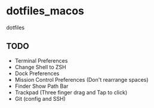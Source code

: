 # dotfiles_macos

dotfiles

## TODO

- Terminal Preferences
- Change Shell to ZSH
- Dock Preferences
- Mission Control Preferences (Don't rearrange spaces)
- Finder Show Path Bar
- Trackpad (Three finger drag and Tap to click)
- Git (config and SSH)
